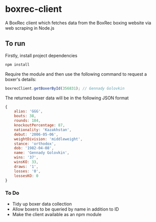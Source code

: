 # boxrec-client
A BoxRec client which fetches data from the BoxRec boxing website via web scraping in Node.js

## To run

Firstly, install project dependencies

```javascript
npm install
```

Require the module and then use the following command to request a boxer's details:

```javascript
boxrecClient.getBoxerById(356831); // Gennady Golovkin
```

The returned boxer data will be in the following JSON format

```javascript
{
    alias: 'GGG',
    bouts: 38,
    rounds: 184,
    knockoutPercentage: 87,
    nationality: 'Kazakhstan',
    debut: '2006-05-06',
    weightDivision: 'middleweight',
    stance: 'orthodox',
    dob: '1982-04-08',
    name: 'Gennady Golovkin',
    wins: '37',
    winsKO: 33,
    draws: '1',
    losses: '0',
    lossesKO: 0
}
```

### To Do

* Tidy up boxer data collection
* Allow boxers to be queried by name in addition to ID
* Make the client available as an npm module

